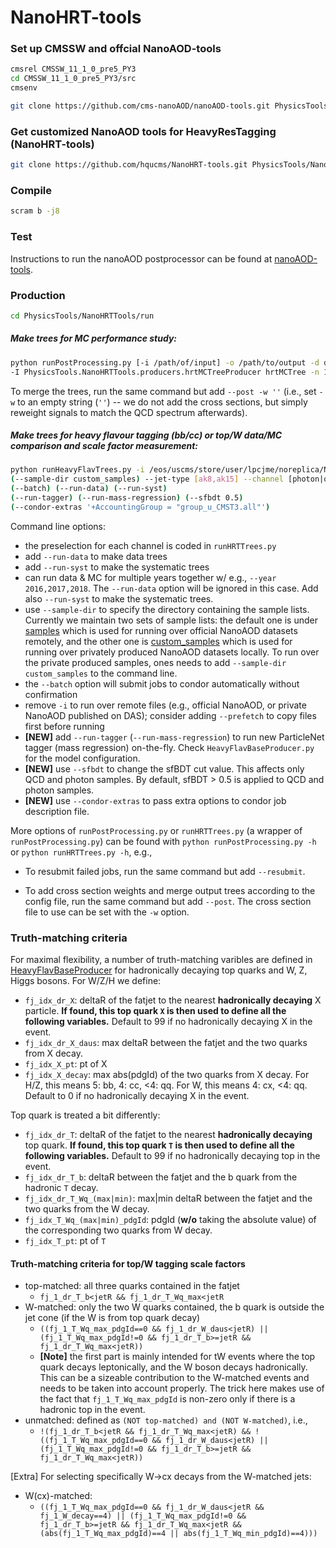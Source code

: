 # NanoHRT-tools

### Set up CMSSW and offcial NanoAOD-tools

```bash
cmsrel CMSSW_11_1_0_pre5_PY3
cd CMSSW_11_1_0_pre5_PY3/src
cmsenv

git clone https://github.com/cms-nanoAOD/nanoAOD-tools.git PhysicsTools/NanoAODTools
```

### Get customized NanoAOD tools for HeavyResTagging (NanoHRT-tools)

```bash
git clone https://github.com/hqucms/NanoHRT-tools.git PhysicsTools/NanoHRTTools -b dev/UL
```

### Compile

```bash
scram b -j8
```

### Test

Instructions to run the nanoAOD postprocessor can be found at [nanoAOD-tools](https://github.com/cms-nanoAOD/nanoAOD-tools#nanoaod-tools). 

### Production

```bash
cd PhysicsTools/NanoHRTTools/run
```

##### Make trees for MC performance study:

```bash
python runPostProcessing.py [-i /path/of/input] -o /path/to/output -d datasets.yaml --friend 
-I PhysicsTools.NanoHRTTools.producers.hrtMCTreeProducer hrtMCTree -n 1
```

To merge the trees, run the same command but add `--post -w ''` (i.e., set `-w` to an empty string (`''`) -- we do not add the cross sections, but simply reweight signals to match the QCD spectrum afterwards).


##### Make trees for heavy flavour tagging (bb/cc) or top/W data/MC comparison and scale factor measurement:

```bash
python runHeavyFlavTrees.py -i /eos/uscms/store/user/lpcjme/noreplica/NanoHRT/path/to/input -o /path/to/output 
(--sample-dir custom_samples) --jet-type [ak8,ak15] --channel [photon|qcd|muon|inclusive] --year [2016|2017|2018] -n 10 
(--batch) (--run-data) (--run-syst)
(--run-tagger) (--run-mass-regression) (--sfbdt 0.5)
(--condor-extras '+AccountingGroup = "group_u_CMST3.all"')
```

Command line options:

  - the preselection for each channel is coded in `runHRTTrees.py`
  - add `--run-data` to make data trees
  - add `--run-syst` to make the systematic trees
  - can run data & MC for multiple years together w/ e.g., `--year 2016,2017,2018`. The `--run-data` option will be ignored in this case. Add also `--run-syst` to make the systematic trees.
  - use `--sample-dir` to specify the directory containing the sample lists. Currently we maintain two sets of sample lists: the default one is under [samples](run/samples) which is used for running over official NanoAOD datasets remotely, and the other one is [custom_samples](run/custom_samples) which is used for running over privately produced NanoAOD datasets locally. To run over the private produced samples, ones needs to add `--sample-dir custom_samples` to the command line.
  - the `--batch` option will submit jobs to condor automatically without confirmation
  - remove `-i` to run over remote files (e.g., official NanoAOD, or private NanoAOD published on DAS); consider adding `--prefetch` to copy files first before running
  - **[NEW]** add `--run-tagger` (`--run-mass-regression`) to run new ParticleNet tagger (mass regression) on-the-fly. Check `HeavyFlavBaseProducer.py` for the model configuration.
  - **[NEW]** use `--sfbdt` to change the sfBDT cut value. This affects only QCD and photon samples. By default, sfBDT > 0.5 is applied to QCD and photon samples.
  - **[NEW]** use `--condor-extras` to pass extra options to condor job description file.
     
More options of `runPostProcessing.py` or `runHRTTrees.py` (a wrapper of `runPostProcessing.py`) can be found with `python runPostProcessing.py -h` or `python runHRTTrees.py -h`, e.g.,

 - To resubmit failed jobs, run the same command but add `--resubmit`.

 - To add cross section weights and merge output trees according to the config file, run the same command but add `--post`. The cross section file to use can be set with the `-w` option. 


### Truth-matching criteria

For maximal flexibility, a number of truth-matching varibles are defined in [HeavyFlavBaseProducer](python/producers/HeavyFlavBaseProducer.py) for hadronically decaying top quarks and W, Z, Higgs bosons. For W/Z/H we define:

 - `fj_idx_dr_X`: deltaR of the fatjet to the nearest **hadronically decaying** X particle. **If found, this top quark `X` is then used to define all the following variables.** Default to 99 if no hadronically decaying X in the event.
 - `fj_idx_dr_X_daus`: max deltaR between the fatjet and the two quarks from X decay.
 - `fj_idx_X_pt`: pt of X
 - `fj_idx_X_decay`: max abs(pdgId) of the two quarks from X decay. For H/Z, this means 5: bb, 4: cc, <4: qq. For W, this means 4: cx, <4: qq. Default to 0 if no hadronically decaying X in the event.

Top quark is treated a bit differently:

 - `fj_idx_dr_T`: deltaR of the fatjet to the nearest **hadronically decaying** top quark. **If found, this top quark `T` is then used to define all the following variables.** Default to 99 if no hadronically decaying top in the event.
 - `fj_idx_dr_T_b`: deltaR between the fatjet and the b quark from the hadronic `T` decay.
 - `fj_idx_dr_T_Wq_(max|min)`: max|min deltaR between the fatjet and the two quarks from the W decay.
 - `fj_idx_T_Wq_(max|min)_pdgId`: pdgId (**w/o** taking the absolute value) of the corresponding two quarks from W decay.
 - `fj_idx_T_pt`: pt of `T`

#### Truth-matching criteria for top/W tagging scale factors


 - top-matched: all three quarks contained in the fatjet
   - `fj_1_dr_T_b<jetR && fj_1_dr_T_Wq_max<jetR`
 - W-matched: only the two W quarks contained, the b quark is outside the jet cone (if the W is from top quark decay)
   - `((fj_1_T_Wq_max_pdgId==0 && fj_1_dr_W_daus<jetR) || (fj_1_T_Wq_max_pdgId!=0 && fj_1_dr_T_b>=jetR && fj_1_dr_T_Wq_max<jetR))`
   - **[Note]** the first part is mainly intended for tW events where the top quark decays leptonically, and the W boson decays hadronically. This can be a sizeable contribution to the W-matched events and needs to be taken into account properly. The trick here makes use of the fact that `fj_1_T_Wq_max_pdgId` is non-zero only if there is a hadronic top in the event.
 - unmatched: defined as `(NOT top-matched) and (NOT W-matched)`, i.e.,
   - `!(fj_1_dr_T_b<jetR && fj_1_dr_T_Wq_max<jetR) && !((fj_1_T_Wq_max_pdgId==0 && fj_1_dr_W_daus<jetR) || (fj_1_T_Wq_max_pdgId!=0 && fj_1_dr_T_b>=jetR && fj_1_dr_T_Wq_max<jetR))`

[Extra] For selecting specifically W->cx decays from the W-matched jets:

 - W(cx)-matched:
   - `((fj_1_T_Wq_max_pdgId==0 && fj_1_dr_W_daus<jetR && fj_1_W_decay==4) || (fj_1_T_Wq_max_pdgId!=0 && fj_1_dr_T_b>=jetR && fj_1_dr_T_Wq_max<jetR && (abs(fj_1_T_Wq_max_pdgId)==4 || abs(fj_1_T_Wq_min_pdgId)==4)))`

